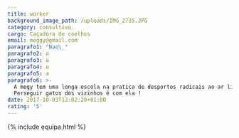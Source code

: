 ```yaml
---
title: worker
background_image_path: /uploads/IMG_2735.JPG
category: consultivo
cargo: Caçadora de coelhos
email: meggy@gmail.com
paragrafo1: "Nao\_"
paragrafo2: a
paragrafo3: a
paragrafo4: a
paragrafo5: a
paragrafo6: >-
  A megy tem uma longa escola na pratica de desportos radicais ao ar livre.
  Perseguir gatos dos vizinhos é com ela !
date: 2017-10-03T12:02:20+01:00
rating: '5'
---
```


<body class="home page page-id-1512 page-parent page-template page-template-single-page-php">
  {% include equipa.html %}       
</body>
